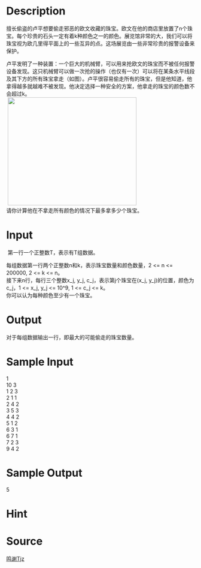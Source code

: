 
# Description

<div class="content"><p>擅长偷盗的卢平想要偷走邪恶的欧文收藏的珠宝。欧文在他的商店里放置了n个珠宝。每个珍贵的石头一定有着k种颜色之一的颜色。展览馆非常的大，我们可以将珠宝视为欧几里得平面上的一些互异的点。这场展览由一些非常珍贵的报警设备来保护。</p>
<div>卢平发明了一种装置：一个巨大的机械臂，可以用来抢欧文的珠宝而不被任何报警设备发现。这只机械臂可以做一次抢的操作（也仅有一次）可以将在某条水平线段及其下方的所有珠宝拿走（如图）。卢平很容易偷走所有的珠宝，但是他知道，他拿得越多就越难不被发现。他决定选择一种安全的方案，他拿走的珠宝的颜色数不会超过k。</div>
<div> <img src="source/bzoj/4062/img/aHR0cHM6Ly9seWRzeS5jb20vSnVkZ2VPbmxpbmUvdXBsb2FkLzIwMTUwNS9HLmpwZw==.jpg" width="344" height="288" alt=""/></div>
<div>请你计算他在不拿走所有颜色的情况下最多拿多少个珠宝。</div></div>

# Input

<div class="content"><p> 第一行一个正整数T，表示有T组数据。</p>
<div>每组数据第一行两个正整数n和k，表示珠宝数量和颜色数量，2 &lt;= n &lt;= 200000, 2 &lt;= k &lt;= n。</div>
<div>接下来n行，每行三个整数x_j, y_j, c_j，表示第j个珠宝在(x_j, y_j)的位置，颜色为c_j，1 &lt;= x_j, y_j &lt;= 10^9, 1 &lt;= c_j &lt;= k。</div>
<div>你可以认为每种颜色至少有一个珠宝。</div></div>

# Output

<div class="content"><p>对于每组数据输出一行，即最大的可能偷走的珠宝数量。</p></div>

# Sample Input

<div class="content"><span class="sampledata">1<br/>
10 3<br/>
1 2 3<br/>
2 1 1<br/>
2 4 2<br/>
3 5 3<br/>
4 4 2<br/>
5 1 2<br/>
6 3 1<br/>
6 7 1<br/>
7 2 3<br/>
9 4 2 <br/>
</span></div>

# Sample Output

<div class="content"><span class="sampledata">5<br/>
</span></div>

# Hint

<div class="content"><p></p></div>

# Source

<div class="content"><p><a href="problemset.php?search=鸣谢Tjz">鸣谢Tjz</a></p></div>

